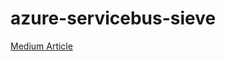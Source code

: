 # azure-servicebus-sieve

<a href="https://medium.com/@abhineet.adm09/filtering-messages-in-azure-service-bus-queue-azureservicebussieve-3bd2b886411d" target="_blank">Medium Article</a>

